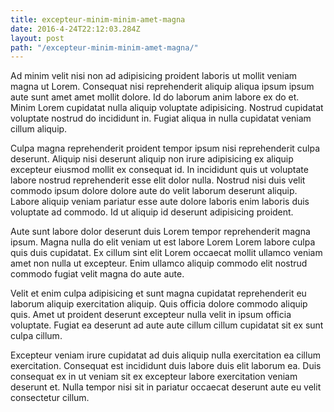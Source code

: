 ```yaml
---
title: excepteur-minim-minim-amet-magna
date: 2016-4-24T22:12:03.284Z
layout: post
path: "/excepteur-minim-minim-amet-magna/"
---
```


Ad minim velit nisi non ad adipisicing proident laboris ut mollit veniam magna ut Lorem. Consequat nisi reprehenderit aliquip aliqua ipsum ipsum aute sunt amet amet mollit dolore. Id do laborum anim labore ex do et. Minim Lorem cupidatat nulla aliquip voluptate adipisicing. Nostrud cupidatat voluptate nostrud do incididunt in. Fugiat aliqua in nulla cupidatat veniam cillum aliquip.

Culpa magna reprehenderit proident tempor ipsum nisi reprehenderit culpa deserunt. Aliquip nisi deserunt aliquip non irure adipisicing ex aliquip excepteur eiusmod mollit ex consequat id. In incididunt quis ut voluptate labore nostrud reprehenderit esse elit dolor nulla. Nostrud nisi duis velit commodo ipsum dolore dolore aute do velit laborum deserunt aliquip. Labore aliquip veniam pariatur esse aute dolore laboris enim laboris duis voluptate ad commodo. Id ut aliquip id deserunt adipisicing proident.

Aute sunt labore dolor deserunt duis Lorem tempor reprehenderit magna ipsum. Magna nulla do elit veniam ut est labore Lorem Lorem labore culpa quis duis cupidatat. Ex cillum sint elit Lorem occaecat mollit ullamco veniam amet non nulla ut excepteur. Enim ullamco aliquip commodo elit nostrud commodo fugiat velit magna do aute aute.

Velit et enim culpa adipisicing et sunt magna cupidatat reprehenderit eu laborum aliquip exercitation aliquip. Quis officia dolore commodo aliquip quis. Amet ut proident deserunt excepteur nulla velit in ipsum officia voluptate. Fugiat ea deserunt ad aute aute cillum cillum cupidatat sit ex sunt culpa cillum.

Excepteur veniam irure cupidatat ad duis aliquip nulla exercitation ea cillum exercitation. Consequat est incididunt duis labore duis elit laborum ea. Duis consequat ex in ut veniam sit ex excepteur labore exercitation veniam deserunt et. Nulla tempor nisi sit in pariatur occaecat deserunt aute eu velit consectetur cillum.